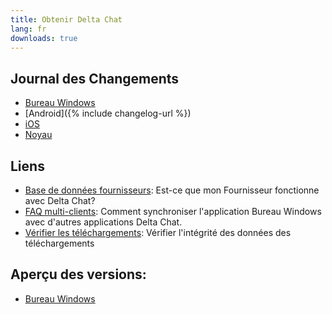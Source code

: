 ```yaml
---
title: Obtenir Delta Chat
lang: fr
downloads: true
---
```


## Journal des Changements

* [Bureau Windows](https://github.com/deltachat/deltachat-desktop/blob/master/CHANGELOG.md)
* [Android]({% include changelog-url %})
* [iOS](https://github.com/deltachat/deltachat-ios/blob/master/CHANGELOG.md)
* [Noyau](https://github.com/deltachat/deltachat-core-rust/blob/master/CHANGELOG.md)

## Liens

* [Base de données fournisseurs](https://providers.delta.chat/): Est-ce que mon Fournisseur fonctionne avec Delta Chat?
* [FAQ multi-clients](help#multiclient): Comment synchroniser l'application Bureau Windows avec d'autres applications Delta Chat.
* [Vérifier les téléchargements](verify-downloads): Vérifier l'intégrité des données des téléchargements

## Aperçu des versions:
* [Bureau Windows](https://download.delta.chat/desktop/preview/)
